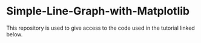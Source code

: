 # Simple-Line-Graph-with-Matplotlib
This repository is used to give access to the code used in the tutorial linked below.
